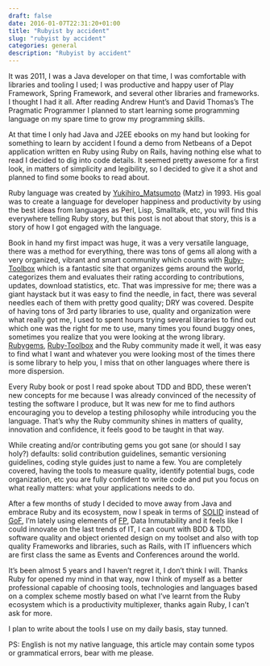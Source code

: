 ```yaml
--- 
draft: false
date: 2016-01-07T22:31:20+01:00
title: "Rubyist by accident"
slug: "rubyist by accident" 
categories: general
description: "Rubyist by accident"
---
```


It was 2011, I was a Java developer on that time, I was comfortable with libraries and tooling I used; I was productive and happy user of Play Framework, Spring Framework, and several other libraries and frameworks. I thought I had it all. After reading Andrew Hunt’s and David Thomas’s The Pragmatic Programmer I planned to start learning some programming language on my spare time to grow my programming skills.

At that time I only had Java and J2EE ebooks on my hand but looking for something to learn by accident I found a demo from Netbeans of a Depot application written en Ruby using Ruby on Rails, having nothing else what to read I decided to dig into code details. It seemed pretty awesome for a first look, in matters of simplicity and legibility, so I decided to give it a shot and planned to find some books to read about.

Ruby language was created by [Yukihiro_Matsumoto](http://en.wikipedia.org/wiki/Yukihiro_Matsumoto) (Matz) in 1993. His goal was to create a language for developer happiness and productivity by using the best ideas from languages as Perl, Lisp, Smalltalk, etc, you will find this everywhere telling Ruby story, but this post is not about that story, this is a story of how I got engaged with the language.

Book in hand my first impact was huge, it was a very versatile language, there was a method for everything, there was tons of gems all along with a very organized, vibrant and smart community which counts with [Ruby-Toolbox](https://www.ruby-toolbox.com/) which is a fantastic site that organizes gems around the world, categorizes them and evaluates their rating according to contributions, updates, download statistics, etc. That was impressive for me; there was a giant haystack but it was easy to find the needle, in fact, there was several needles each of them with pretty good quality; DRY was covered. Despite of having tons of 3rd party libraries to use, quality and organization were what really got me, I used to spent hours trying several libraries to find out which one was the right for me to use, many times you found buggy ones, sometimes you realize that you were looking at the wrong library. [Rubygems](https://rubygems.org/), [Ruby-Toolbox](https://www.ruby-toolbox.com/) and the Ruby community made it well, it was easy to find what I want and whatever you were looking most of the times there is some library to help you, I miss that on other languages where there is more dispersion.

Every Ruby book or post I read spoke about TDD and BDD, these weren’t new concepts for me because I was already convinced of the necessity of testing the software I produce, but It was new for me to find authors encouraging you to develop a testing philosophy while introducing you the language. That’s why the Ruby community shines in matters of quality, innovation and confidence, it feels good to be taught in that way.

While creating and/or contributing gems you got sane (or should I say holy?) defaults: solid contribution guidelines, semantic versioning guidelines, coding style guides just to name a few. You are completely covered, having the tools to measure quality, identify potential bugs, code organization, etc you are fully confident to write code and put you focus on what really matters: what your applications needs to do.

After a few months of study I decided to move away from Java and embrace Ruby and its ecosystem, now I speak in terms of [SOLID](https://en.wikipedia.org/wiki/SOLID_%28object-oriented_design%29) instead of [GoF](https://en.wikipedia.org/wiki/Design_Patterns), I’m lately using elements of [FP](https://en.wikipedia.org/wiki/Functional_programming), Data Inmutability and it feels like I could innovate on the last trends of IT, I can count with BDD & TDD, software quality and object oriented design on my toolset and also with top quality Frameworks and libraries, such as Rails, with IT influencers which are first class the same as Events and Conferences around the world.

It’s been almost 5 years and I haven’t regret it, I don’t think I will. Thanks Ruby for opened my mind in that way, now I think of myself as a better professional capable of choosing tools, technologies and languages based on a complex scheme mostly based on what I’ve learnt from the Ruby ecosystem which is a productivity multiplexer, thanks again Ruby, I can’t ask for more.

I plan to write about the tools I use on my daily basis, stay tunned.

PS: English is not my native language, this article may contain some typos or grammatical errors, bear with me please.
